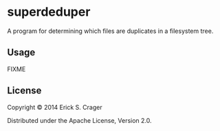 # superdeduper

A program for determining which files are duplicates in a filesystem tree.

## Usage

FIXME

## License

Copyright © 2014 Erick S. Crager

Distributed under the Apache License, Version 2.0.
